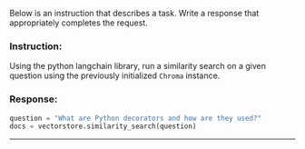 Below is an instruction that describes a task. Write a response that appropriately completes the request.

### Instruction:
Using the python langchain library, run a similarity search on a given question using the previously initialized `Chroma` instance.

### Response:
```python
question = "What are Python decorators and how are they used?"
docs = vectorstore.similarity_search(question)
```
---
